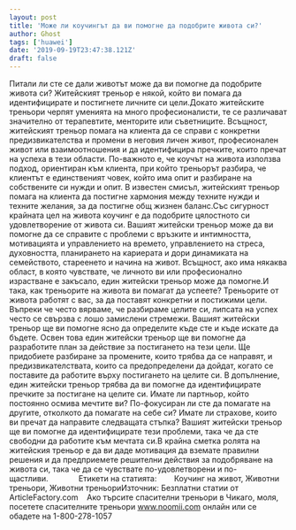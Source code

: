 ```yaml
---
layout: post
title: 'Може ли коучингът да ви помогне да подобрите живота си?'
author: Ghost
tags: ['huawei']
date: '2019-09-19T23:47:38.121Z'
draft: false
---
```


Питали ли сте се дали животът може да ви помогне да подобрите живота си? Житейският треньор е някой, който ви помага да идентифицирате и постигнете личните си цели.Докато житейските треньори черпят уменията на много професионалисти, те се различават значително от терапевтите, менторите или съветниците. Всъщност, житейският треньор помага на клиента да се справи с конкретни предизвикателства и промени в неговия личен живот, професионален живот или взаимоотношения и да идентифицира пречките, които пречат на успеха в тези области. По-важното е, че коучът на живота използва подход, ориентиран към клиента, при който треньорът разбира, че клиентът е единственият човек, който има опит и разбиране на собствените си нужди и опит. В известен смисъл, житейският треньор помага на клиента да постигне хармония между техните нужди и техните желания, за да постигне общ жизнен баланс.Със сигурност крайната цел на живота коучинг е да подобрите цялостното си удовлетворение от живота си. Вашият житейски треньор може да ви помогне да се справите с проблеми с връзките и интимността, мотивацията и управлението на времето, управлението на стреса, духовността, планирането на кариерата и дори динамиката на семейството, стареенето и начина на живот. Всъщност, ако има някаква област, в която чувствате, че личното ви или професионално израстване е закъсало, един житейски треньор може да помогне.И така, как треньорите на живота ви помагат да успеете? Треньорите от живота работят с вас, за да поставят конкретни и постижими цели. Въпреки че често вярваме, че разбираме целите си, липсата на успех често се свързва с лошо замислени стремежи. Вашият житейски треньор ще ви помогне ясно да определите къде сте и къде искате да бъдете. Освен това един житейски треньор ще ви помогне да разработите план за действие за постигането на тези цели. Ще придобиете разбиране за промените, които трябва да се направят, и предизвикателствата, които са предопределени да дойдат, когато се поставите да работите върху постигането на целите си. В допълнение, един житейски треньор трябва да ви помогне да идентифицирате пречките за постигане на целите си. Имате ли партньор, който постоянно осмива мечтите ви? По-фокусиран ли сте да помагате на другите, отколкото да помагате на себе си? Имате ли страхове, които ви пречат да направите следващата стъпка? Вашият житейски треньор ще ви помогне да идентифицирате тези проблеми, така че да сте свободни да работите към мечтата си.В крайна сметка ролята на житейския треньор е да ви даде мотивация да вземате правилни решения и да предприемете решителни действия за подобряване на живота си, така че да се чувствате по-удовлетворени и по-щастливи.              Етикети на статията:        Коучинг на живот, Животни треньори, Животни треньориИзточник: Безплатни статии от ArticleFactory.com    Ако търсите спасителни треньори в Чикаго, моля, посетете спасителните треньори www.noomii.com онлайн или се обадете на 1-800-278-1057
